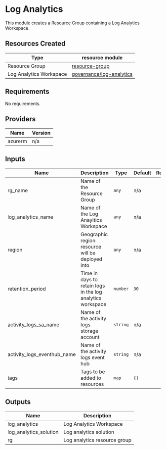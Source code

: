 # Log Analytics

This module creates a Resource Group containing a Log Analytics Workspace.

## Resources Created

| Type     | resource module     |
|----------|------------|
| Resource Group | [resource-group](../../resource-modules/resource-group/README.md)|
| Log Analytics Workspace | [governance/log-analytics](../../resource-modules/governance/log-analytics/README.md)|

## Requirements

No requirements.

## Providers

| Name | Version |
|------|---------|
| azurerm | n/a |

## Inputs

| Name | Description | Type | Default | Required |
|------|-------------|------|---------|:--------:|
| rg\_name | Name of the Resource Group | `any` | n/a | yes |
| log\_analytics\_name | Name of the Log Anayltics Workspace | `any` | n/a | yes |
| region | Geographic region resource will be deployed into | `any` | n/a | yes |
| retention\_period | Time in days to retain logs in the log analytics workspace | `number` | `30` | no |
| activity\_logs\_sa\_name | Name of the activity logs storage account | `string` | n/a | yes |
| activity\_logs\_eventhub\_name | Name of the activity logs event hub | `string` | n/a | yes |
| tags | Tags to be added to resources | `map` | `{}` | no |

## Outputs

| Name | Description |
|------|-------------|
| log\_analytics | Log Analytics Workspace |
| log\_analytics\_solution | Log analytics solution |
| rg | Log analytics resource group |

